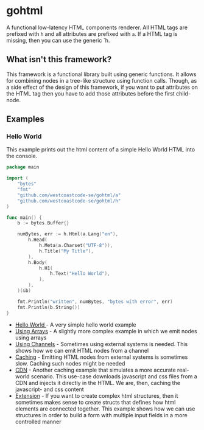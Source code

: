 # gohtml

A functional low-latency HTML components renderer. All HTML tags are prefixed with `h` and all attributes are prefixed
with `a`. If a HTML tag is missing, then you can use the generic `h. 

## What isn't this framework?

This framework is a functional library built using generic functions. It allows for combining nodes in a tree-like
structure using function calls. Though, as a side effect of the design of this framework, if you want to put attributes
on the HTML tag then you have to add those attributes before the first child-node.

## Examples

### Hello World

This example prints out the html content of a simple Hello World HTML into the console.

```go
package main

import (
	"bytes"
	"fmt"
	"github.com/westcoastcode-se/gohtml/a"
	"github.com/westcoastcode-se/gohtml/h"
)

func main() {
	b := bytes.Buffer{}

	numBytes, err := h.Html(a.Lang("en"),
		h.Head(
			h.Meta(a.Charset("UTF-8")),
			h.Title("My Title"),
		),
		h.Body(
			h.H1(
				h.Text("Hello World"),
			),
		),
	)(&b)

	fmt.Println("written", numBytes, "bytes with error", err)
	fmt.Println(b.String())
}
```

* [Hello World ](examples/hello_world/main.go) - A very simple hello world example
* [Using Arrays](examples/arrays/main.go) - A slightly more complex example in which we emit nodes using arrays
* [Using Channels](examples/channels/main.go) - Sometimes using external systems is needed. This shows how we can
  emit HTML nodes from a channel
* [Caching](examples/caching/main.go) - Emitting HTML nodes from external systems is sometimes slow. Caching such nodes
  might be needed
* [CDN](examples/cdn/main.go) - Another caching example that simulates a more accurate real-world scenario. This
  use-case downloads javascript and css files from a CDN and injects it directly in the HTML. We are, then, caching the
  javascript- and css content
* [Extension](examples/extension/main.go) - If you want to create complex html structures, then it sometimes makes sense
  to create structs that defines how html elements are connected together. This example shows how we can use structures
  in order to build a form with multiple input fields in a more controlled manner
